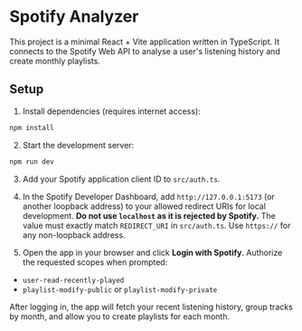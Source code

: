 # Spotify Analyzer

This project is a minimal React + Vite application written in TypeScript. It connects to the Spotify Web API to analyse a user's listening history and create monthly playlists.

## Setup

1. Install dependencies (requires internet access):

```bash
npm install
```

2. Start the development server:

```bash
npm run dev
```

3. Add your Spotify application client ID to `src/auth.ts`.

4. In the Spotify Developer Dashboard, add `http://127.0.0.1:5173` (or another loopback address) to your allowed redirect URIs for local development. **Do not use `localhost` as it is rejected by Spotify.** The value must exactly match `REDIRECT_URI` in `src/auth.ts`. Use `https://` for any non-loopback address.

5. Open the app in your browser and click **Login with Spotify**. Authorize the requested scopes when prompted:



- `user-read-recently-played`
- `playlist-modify-public` or `playlist-modify-private`

After logging in, the app will fetch your recent listening history, group tracks by month, and allow you to create playlists for each month.

